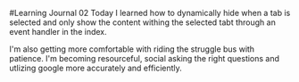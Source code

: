 #Learning Journal 02
Today I learned how to dynamically hide when a tab is selected and only show the content withing the selected tabt through an event handler in the index.

I'm also getting more comfortable with riding the struggle bus with patience. I'm becoming resourceful, social asking the right questions and utlizing google more accurately and efficiently. 
